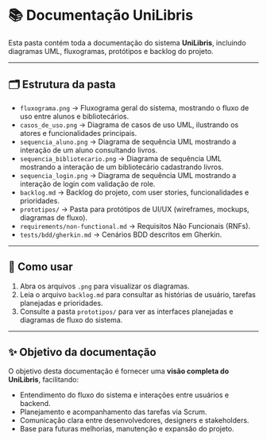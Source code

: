 # 📚 Documentação UniLibris

Esta pasta contém toda a documentação do sistema **UniLibris**, incluindo diagramas UML, fluxogramas, protótipos e backlog do projeto.

---

## 🗂 Estrutura da pasta

- `fluxograma.png` → Fluxograma geral do sistema, mostrando o fluxo de uso entre alunos e bibliotecários.  
- `casos_de_uso.png` → Diagrama de casos de uso UML, ilustrando os atores e funcionalidades principais.  
- `sequencia_aluno.png` → Diagrama de sequência UML mostrando a interação de um aluno consultando livros.  
- `sequencia_bibliotecario.png` → Diagrama de sequência UML mostrando a interação de um bibliotecário cadastrando livros.
- `sequencia_login.png` → Diagrama de sequência UML mostrando a interação de login com validação de role.
- `backlog.md` → Backlog do projeto, com user stories, funcionalidades e prioridades.  
- `prototipos/` → Pasta para protótipos de UI/UX (wireframes, mockups, diagramas de fluxo).
- `requirements/non-functional.md` → Requisitos Não Funcionais (RNFs).
- `tests/bdd/gherkin.md` → Cenários BDD descritos em Gherkin.

---

## 📖 Como usar

1. Abra os arquivos `.png` para visualizar os diagramas.  
2. Leia o arquivo `backlog.md` para consultar as histórias de usuário, tarefas planejadas e prioridades.  
3. Consulte a pasta `prototipos/` para ver as interfaces planejadas e diagramas de fluxo do sistema.  

---

## ✨ Objetivo da documentação

O objetivo desta documentação é fornecer uma **visão completa do UniLibris**, facilitando:  

- Entendimento do fluxo do sistema e interações entre usuários e backend.  
- Planejamento e acompanhamento das tarefas via Scrum.  
- Comunicação clara entre desenvolvedores, designers e stakeholders.  
- Base para futuras melhorias, manutenção e expansão do projeto.


